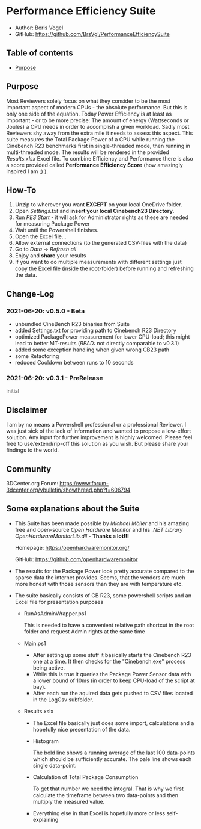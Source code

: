 # Performance Efficiency Suite

- Author: Boris Vogel
- GitHub: https://github.com/BrsVgl/PerformanceEfficiencySuite

## Table of contents

- [Purpose](#Purpose)

## Purpose

Most Reviewers solely focus on what they consider to be the most important aspect of modern CPUs - the absolute performance.
But this is only one side of the equation. Today Power Efficiency is at least as important - or to be more precise:
The amount of energy (Wattseconds or Joules) a CPU needs in order to accomplish a given workload. Sadly most Reviewers shy away from the extra mile it needs to assess this aspect.
This suite measures the Total Package Power of a CPU while running the Cinebench R23 benchmarks first in single-threaded mode, then running in multi-threaded mode. The results will be rendered in the provided *Results.xlsx* Excel file. 
To combine Efficiency and Performance there is also a score provided called **Performance Efficiency Score** (how amazingly inspired I am ;) ).

## How-To

1. Unzip to wherever you want **EXCEPT** on your local OneDrive folder.
2. Open *Settings.txt* and **insert your local Cinebench23 Directory**.
3. Run *PES Start* - it will ask for Administrator rights as these are needed for measuring Package Power
4. Wait until the Powershell finishes.
5. Open the Excel file...
  1. Allow external connections (to the generated CSV-files with the data)
  2. Go to *Data* -> *Refresh all*
  3. Enjoy and **share** your results
6. If you want to do multiple measurements with different settings just copy the
   Excel file (inside the root-folder) before running and refreshing the data.

## Change-Log

### 2021-06-20: v0.5.0 - Beta

- unbundled CineBench R23 binaries from Suite
- added Settings.txt for providing path to Cinebench R23 Directory
- optimized PackagePower measurement for lower CPU-load; this might lead to better MT-results (*READ:* not directly comparable to v0.3.1)
- added some exception handling when given wrong CB23 path
- some Refactoring
- reduced Cooldown between runs to 10 seconds 

### 2021-06-20: v0.3.1 - PreRelease

initial

## Disclaimer

I am by no means a Powershell professional or a professional Reviewer. I was just sick of the lack of information and wanted to propose a low-effort solution. Any input for further improvement is highly welcomed.
Please feel free to use/extend/rip-off this solution as you wish.
But please share your findings to the world.

## Community

3DCenter.org Forum: https://www.forum-3dcenter.org/vbulletin/showthread.php?t=606794

## Some explanations about the Suite

- This Suite has been made possible by *Michael Möller* and his amazing free and open-source *Open Hardware Monitor* and his *.NET Library OpenHardwareMonitorLib.dll* - **Thanks a lot!!!**

  Homepage: https://openhardwaremonitor.org/
  
  GitHub: https://github.com/openhardwaremonitor

- The results for the Package Power look pretty accurate compared to the sparse data the internet provides. Seems, that the vendors are much more honest with those sensors than they are with temperature etc.
- The suite basically consists of CB R23, some powershell scripts and an Excel file for presentation purposes
  - RunAsAdminWrapper.ps1
  
    This is needed to have a convenient relative path shortcut in the root folder and request Admin rights at the same time

  - Main.ps1
    - After setting up some stuff it basically starts the Cinebench R23 one at a time. It then checks for the "Cinebench.exe" process being active.
    - While this is true it queries the Package Power Sensor data with a lower bound of 10ms (in order to keep CPU-load of the script at bay).
    - After each run the aquired data gets pushed to CSV files located in the LogCsv subfolder.
  - Results.xslx
    - The Excel file basically just does some import, calculations and a hopefully nice presentation of the data.
    - Histogram

      The bold line shows a running average of the last 100 data-points which should be sufficiently accurate. The pale line shows each single data-point.

    - Calculation of Total Package Consumption

      To get that number we need the integral. That is why we first calculate the timeframe between two data-points and then multiply the measured value.

    - Everything else in that Excel is hopefully more or less self-explaining
